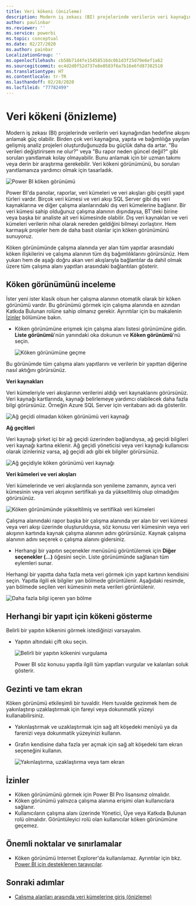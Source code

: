 ```yaml
---
title: Veri kökeni (önizleme)
description: Modern iş zekası (BI) projelerinde verilerin veri kaynağından hedefine akışı birçok müşteri için önemli güçlüklerden biridir.
author: paulinbar
ms.reviewer: ''
ms.service: powerbi
ms.topic: conceptual
ms.date: 02/27/2020
ms.author: painbar
LocalizationGroup: ''
ms.openlocfilehash: cb58b71d4fe15458516dc0b1d3f25d79e6ef1a62
ms.sourcegitcommit: ec4d2d0f52d737e8e0583f6a7b16e6fd87382510
ms.translationtype: HT
ms.contentlocale: tr-TR
ms.lasthandoff: 02/28/2020
ms.locfileid: "77782499"
---
```

# <a name="data-lineage-preview"></a>Veri kökeni (önizleme)
Modern iş zekası (BI) projelerinde verilerin veri kaynağından hedefine akışını anlamak güç olabilir. Birden çok veri kaynağına, yapıta ve bağımlılığa yayılan gelişmiş analiz projeleri oluşturduğunuzda bu güçlük daha da artar. "Bu verileri değiştirirsem ne olur?" veya "Bu rapor neden güncel değil?" gibi soruları yanıtlamak kolay olmayabilir. Bunu anlamak için bir uzman takımı veya derin bir araştırma gerekebilir. Veri kökeni görünümünü, bu soruları yanıtlamanıza yardımcı olmak için tasarladık.

![Power BI köken görünümü](media/service-data-lineage/service-data-lineage-view.png)
 
Power BI'da panolar, raporlar, veri kümeleri ve veri akışları gibi çeşitli yapıt türleri vardır. Birçok veri kümesi ve veri akışı SQL Server gibi dış veri kaynaklarına ve diğer çalışma alanlarındaki dış veri kümelerine bağlanır. Bir veri kümesi sahip olduğunuz çalışma alanının dışındaysa, BT'deki birine veya başka bir analiste ait veri kümesinde olabilir. Dış veri kaynakları ve veri kümeleri verilerin nihai olarak nereden geldiğini bilmeyi zorlaştırır. Hem karmaşık projeler hem de daha basit olanlar için köken görünümünü sunuyoruz.

Köken görünümünde çalışma alanında yer alan tüm yapıtlar arasındaki köken ilişkilerini ve çalışma alanının tüm dış bağımlılıklarını görürsünüz. Hem yukarı hem de aşağı doğru akan veri akışlarıyla bağlantılar da dahil olmak üzere tüm çalışma alanı yapıtları arasındaki bağlantıları gösterir.

## <a name="explore-lineage-view"></a>Köken görünümünü inceleme

İster yeni ister klasik olsun her çalışma alanının otomatik olarak bir köken görünümü vardır. Bu görünümü görmek için çalışma alanında en azından Katkıda Bulunan rolüne sahip olmanız gerekir. Ayrıntılar için bu makalenin [İzinler](#permissions) bölümüne bakın.

* Köken görünümüne erişmek için çalışma alanı listesi görünümüne gidin. **Liste görünümü**'nün yanındaki oka dokunun ve **Köken görünümü**'nü seçin.

   ![Köken görünümüne geçme](media/service-data-lineage/service-data-lineage-view-select.png)

Bu görünümde tüm çalışma alanı yapıtlarını ve verilerin bir yapıttan diğerine nasıl aktığını görürsünüz.

**Veri kaynakları**

Veri kümeleriyle veri akışlarının verilerini aldığı veri kaynaklarını görürsünüz. Veri kaynağı kartlarında, kaynağı belirlemeye yardımcı olabilecek daha fazla bilgi görürsünüz. Örneğin Azure SQL Server için veritabanı adı da gösterilir.

![Ağ geçidi olmadan köken görünümü veri kaynağı](media/service-data-lineage/service-data-lineage-data-source-card.png)
 
**Ağ geçitleri**

Veri kaynağı şirket içi bir ağ geçidi üzerinden bağlandıysa, ağ geçidi bilgileri veri kaynağı kartına eklenir. Ağ geçidi yöneticisi veya veri kaynağı kullanıcısı olarak izinleriniz varsa, ağ geçidi adı gibi ek bilgiler görürsünüz.

![Ağ geçidiyle köken görünümü veri kaynağı](media/service-data-lineage/service-data-lineage-data-gateway-card.png)

**Veri kümeleri ve veri akışları**
 
Veri kümelerinde ve veri akışlarında son yenileme zamanını, ayrıca veri kümesinin veya veri akışının sertifikalı ya da yükseltilmiş olup olmadığını görürsünüz.

![Köken görünümünde yükseltilmiş ve sertifikalı veri kümeleri](media/service-data-lineage/service-data-lineage-promoted-certified.png)
 
Çalışma alanındaki rapor başka bir çalışma alanında yer alan bir veri kümesi veya veri akışı üzerinde oluşturulduysa, söz konusu veri kümesinin veya veri akışının kartında kaynak çalışma alanının adını görürsünüz. Kaynak çalışma alanının adını seçerek o çalışma alanını gidersiniz.

* Herhangi bir yapıtın seçenekler menüsünü görüntülemek için **Diğer seçenekler (...)** öğesini seçin. Liste görünümünde sağlanan tüm eylemleri sunar.

Herhangi bir yapıtta daha fazla meta veri görmek için yapıt kartının kendisini seçin. Yapıtla ilgili ek bilgiler yan bölmede görüntülenir. Aşağıdaki resimde, yan bölmede seçilen veri kümesinin meta verileri görüntülenir.

![Daha fazla bilgi içeren yan bölme](media/service-data-lineage/service-data-lineage-side-pane.png)
 
## <a name="show-lineage-for-any-artifact"></a>Herhangi bir yapıt için kökeni gösterme 

Belirli bir yapıtın kökenini görmek istediğinizi varsayalım.

* Yapıtın altındaki çift oku seçin.

   ![Belirli bir yapıtın kökenini vurgulama](media/service-data-lineage/service-data-lineage-specific-artifact.png)

   Power BI söz konusu yapıtla ilgili tüm yapıtları vurgular ve kalanları soluk gösterir. 

## <a name="navigation-and-full-screen"></a>Gezinti ve tam ekran 

Köken görünümü etkileşimli bir tuvaldir. Hem tuvalde gezinmek hem de yakınlaştırıp uzaklaştırmak için fareyi veya dokunmatik yüzeyi kullanabilirsiniz.

* Yakınlaştırmak ve uzaklaştırmak için sağ alt köşedeki menüyü ya da farenizi veya dokunmatik yüzeyinizi kullanın.
* Grafın kendisine daha fazla yer açmak için sağ alt köşedeki tam ekran seçeneğini kullanın. 

    ![Yakınlaştırma, uzaklaştırma veya tam ekran](media/service-data-lineage/service-data-lineage-zoom.png)

## <a name="permissions"></a>İzinler

* Köken görünümünü görmek için Power BI Pro lisansınız olmalıdır.
* Köken görünümü yalnızca çalışma alanına erişimi olan kullanıcılara sağlanır.
* Kullanıcıların çalışma alanı üzerinde Yönetici, Üye veya Katkıda Bulunan rolü olmalıdır. Görüntüleyici rolü olan kullanıcılar köken görünümüne geçemez.


## <a name="considerations-and-limitations"></a>Önemli noktalar ve sınırlamalar

- Köken görünümü Internet Explorer'da kullanılamaz. Ayrıntılar için bkz. [Power BI için desteklenen tarayıcılar](../power-bi-browsers.md).

## <a name="next-steps"></a>Sonraki adımlar

* [Çalışma alanları arasında veri kümelerine giriş (önizleme)](../service-datasets-across-workspaces.md)
